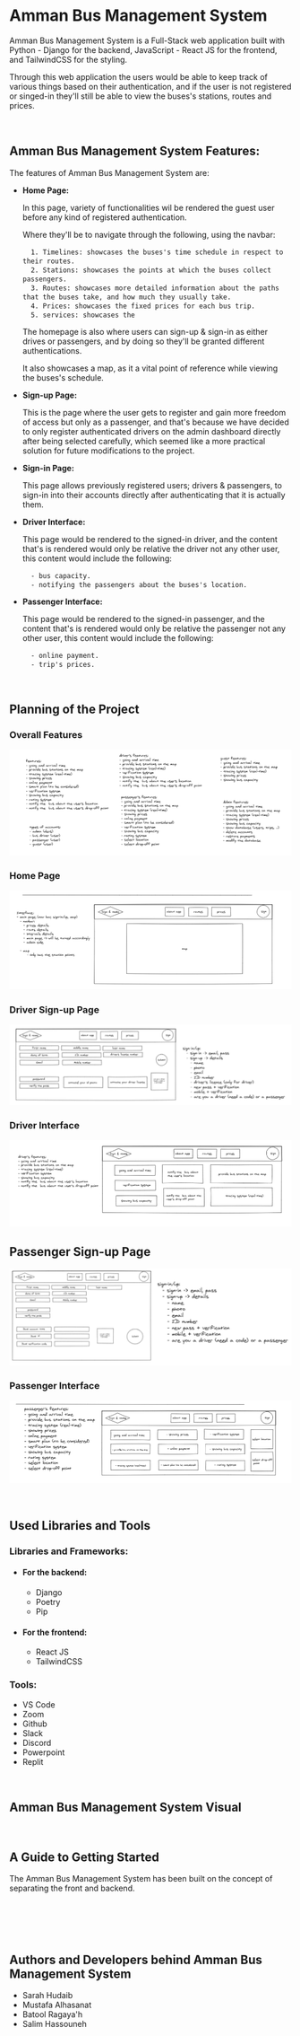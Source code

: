 # **Amman Bus Management System**

Amman Bus Management System is a Full-Stack web application built with Python - Django for the backend, JavaScript - React JS for the frontend, and TailwindCSS for the styling.

Through this web application the users would be able to keep track of various things based on their authentication, and if the user is not registered or singed-in they'll still be able to view the buses's stations, routes and prices.

</br>

## **Amman Bus Management System Features:**

The features of Amman Bus Management System are:

- **Home Page:**

    In this page, variety of functionalities wil be rendered the guest user before any kind of registered authentication.

    Where they'll be to navigate through the following, using the navbar:

        1. Timelines: showcases the buses's time schedule in respect to their routes.
        2. Stations: showcases the points at which the buses collect passengers.
        3. Routes: showcases more detailed information about the paths that the buses take, and how much they usually take.
        4. Prices: showcases the fixed prices for each bus trip.
        5. services: showcases the
    
    The homepage is also where users can sign-up & sign-in as either drives or passengers, and by doing so they'll be granted different authentications.

    It also showcases a map, as it a vital point of reference while viewing the buses's schedule.

- **Sign-up Page:** 

    This is the page where the user gets to register and gain more freedom of access but only as a passenger, and that's because we have decided to only register authenticated drivers on the admin dashboard directly after being selected carefully, which seemed like a more practical solution for future modifications to the project.

- **Sign-in Page:**

    This page allows previously registered users; drivers & passengers, to sign-in into their accounts directly after authenticating that it is actually them.

- **Driver Interface:**

    This page would be rendered to the signed-in driver, and the content that's is rendered would only be relative the driver not any other user, this content would include the following:

        - bus capacity.
        - notifying the passengers about the buses's location.

- **Passenger Interface:**
    
    This page would be rendered to the signed-in passenger, and the content that's is rendered would only be relative the passenger not any other user, this content would include the following:

        - online payment.
        - trip's prices.


</br>

## **Planning of the Project**

### **Overall Features**

![assets\features-1.PNG](assets\features-1.PNG)

### **Home Page**

![assets\features-homepage.PNG](assets\features-homepage.PNG)

### **Driver Sign-up Page**

![assets\features-driver-signup-form.PNG](assets\features-driver-signup-form.PNG)

### **Driver Interface**

![assets\features-driver-interface.PNG](assets\features-driver-interface.PNG)

## **Passenger Sign-up Page**

![assets\features-passenger-signup-form.PNG](assets\features-passenger-signup-form.PNG)

### **Passenger Interface**

![assets\features-passenger-interface.PNG](assets\features-passenger-interface.PNG)

</br>

## **Used Libraries and Tools**

### **Libraries and Frameworks:**

- #### **For the backend:**
    - Django
    - Poetry
    - Pip

- #### **For the frontend:**
    - React JS
    - TailwindCSS

### **Tools:**

- VS Code
- Zoom
- Github
- Slack
- Discord
- Powerpoint
- Replit

</br>

## **Amman Bus Management System Visual**

</br>

## **A Guide to Getting Started**

The Amman Bus Management System has been built on the concept of separating the front and backend.

```



```

</br>

## **Authors and Developers behind Amman Bus Management System**

- Sarah Hudaib
- Mustafa Alhasanat
- Batool Ragaya'h
- Salim Hassouneh